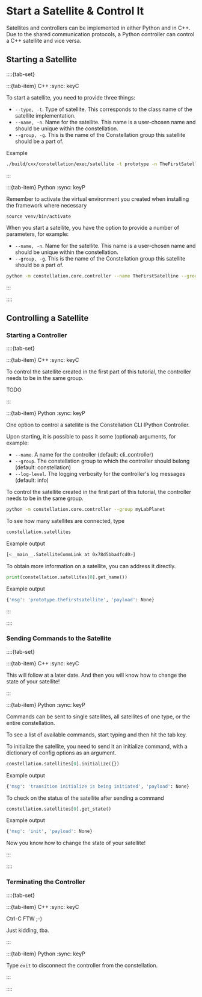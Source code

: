 # Start a Satellite & Control It

Satellites and controllers can be implemented in either Python and in C++. Due to the shared communication protocols, a Python controller can control a C++ satellite and vice versa.

## Starting a Satellite

::::{tab-set}

:::{tab-item} C++
:sync: keyC

To start a satellite, you need to provide three things:

- `--type, -t`. Type of satellite. This corresponds to the class name of the satellite implementation.
- `--name, -n`. Name for the satellite. This name is a user-chosen name and should be unique within the constellation.
- `--group, -g`. This is the name of the Constellation group this satellite should be a part of.

Example

```sh
./build/cxx/constellation/exec/satellite -t prototype -n TheFirstSatellite -g myLabPlanet
```

:::

:::{tab-item} Python
:sync: keyP

Remember to activate the virtual environment you created when installing the framework where necessary

`source venv/bin/activate`

When you start a satellite, you have the option to provide a number of parameters, for example:

- `--name, -n`. Name for the satellite. This name is a user-chosen name and should be unique within the constellation.
- `--group, -g`. This is the name of the Constellation group this satellite should be a part of.

```sh
python -m constellation.core.controller --name TheFirstSatelline --group myLabPlanet
```

:::

::::

## Controlling a Satellite

### Starting a Controller

::::{tab-set}

:::{tab-item} C++
:sync: keyC

To control the satellite created in the first part of this tutorial, the controller needs to be in the same group.

TODO

:::

:::{tab-item} Python
:sync: keyP

One option to control a satellite is the Constellation CLI IPython Controller.

Upon starting, it is possible to pass it some (optional) arguments, for example:

- `--name`. A name for the controller (default: cli_controller)
- `--group`. The constellation group to which the controller should belong (default: constellation)
- `--log-level`. The logging verbosity for the controller's log messages (default: info)

To control the satellite created in the first part of this tutorial, the controller needs to be in the same group.

```sh
python -m constellation.core.controller --group myLabPlanet
```

To see how many satellites are connected, type

```python
constellation.satellites
```

Example output

```sh
[<__main__.SatelliteCommLink at 0x78d5bba4fcd0>]
```

To obtain more information on a satellite, you can address it directly.

```python
print(constellation.satellites[0].get_name())
```

Example output

```sh
{'msg': 'prototype.thefirstsatellite', 'payload': None}
```

:::

::::

### Sending Commands to the Satellite

::::{tab-set}

:::{tab-item} C++
:sync: keyC

This will follow at a later date. And then you will know how to change the state of your satellite!

:::

:::{tab-item} Python
:sync: keyP

Commands can be sent to single satellites, all satellites of one type, or the entire constellation.

To see a list of available commands, start typing and then hit the tab key.

To initialize the satellite, you need to send it an initialize command, with a dictionary of config options as an argument.

```python
constellation.satellites[0].initialize({})
```

Example output

```sh
{'msg': 'transition initialize is being initiated', 'payload': None}
```

To check on the status of the satellite after sending a command

```python
constellation.satellites[0].get_state()
```

Example output

```sh
{'msg': 'init', 'payload': None}
```

Now you know how to change the state of your satellite!

:::

::::

### Terminating the Controller

::::{tab-set}

:::{tab-item} C++
:sync: keyC

Ctrl-C FTW ;-)

Just kidding, tba.

:::

:::{tab-item} Python
:sync: keyP

Type `exit` to disconnect the controller from the constellation.

:::

::::
